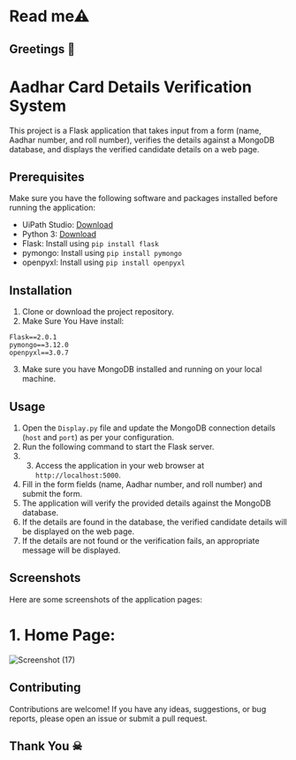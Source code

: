 # Read me⚠ 
## Greetings 💐

# Aadhar Card Details Verification System

This project is a Flask application that takes input from a form (name, Aadhar number, and roll number), verifies the details against a MongoDB database, and displays the verified candidate details on a web page.

## Prerequisites

Make sure you have the following software and packages installed before running the application:

- UiPath Studio: [Download](https://www.uipath.com/start-trial)
- Python 3: [Download](https://www.python.org/downloads/)
- Flask: Install using `pip install flask`
- pymongo: Install using `pip install pymongo`
- openpyxl: Install using `pip install openpyxl`

## Installation

1. Clone or download the project repository.
2. Make Sure You Have install:
```
Flask==2.0.1
pymongo==3.12.0
openpyxl==3.0.7
```
3. Make sure you have MongoDB installed and running on your local machine.

## Usage

1. Open the `Display.py` file and update the MongoDB connection details (`host` and `port`) as per your configuration.
2. Run the following command to start the Flask server.
3. 3. Access the application in your web browser at `http://localhost:5000`.
4. Fill in the form fields (name, Aadhar number, and roll number) and submit the form.
5. The application will verify the provided details against the MongoDB database.
6. If the details are found in the database, the verified candidate details will be displayed on the web page.
7. If the details are not found or the verification fails, an appropriate message will be displayed.


## Screenshots

Here are some screenshots of the application pages:

# 1. Home Page:
  ![Screenshot (17)](https://github.com/jaisuriya97/RPA-Uipath/assets/80122325/a5387f83-88c4-4a46-846a-f8f4d015201e)

## Contributing

Contributions are welcome! If you have any ideas, suggestions, or bug reports, please open an issue or submit a pull request.


## Thank You ☠
